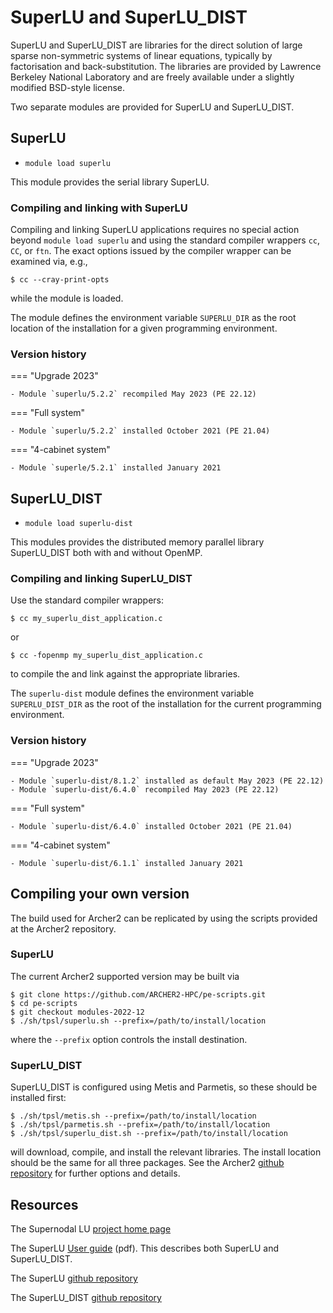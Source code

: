 # SuperLU and SuperLU_DIST

SuperLU and SuperLU_DIST are libraries for the direct solution of large
sparse non-symmetric systems of linear equations, typically by factorisation
and back-substitution. The libraries are provided by Lawrence Berkeley
National Laboratory and are freely available under a slightly modified
BSD-style license.

Two separate modules are provided for SuperLU and SuperLU_DIST.

## SuperLU

- `module load superlu`

This module provides the serial library SuperLU.

### Compiling and linking with SuperLU

Compiling and linking SuperLU applications requires no special action
beyond `module load superlu` and using the standard compiler wrappers
`cc`, `CC`, or `ftn`. The exact options issued by the compiler
wrapper can be examined via, e.g.,
```
$ cc --cray-print-opts
```
while the module is loaded.

The module defines the environment variable `SUPERLU_DIR` as the root
location of the installation for a given programming environment.

### Version history

=== "Upgrade 2023"

    - Module `superlu/5.2.2` recompiled May 2023 (PE 22.12)

=== "Full system"

    - Module `superlu/5.2.2` installed October 2021 (PE 21.04)

=== "4-cabinet system"

    - Module `superle/5.2.1` installed January 2021

## SuperLU_DIST

- `module load superlu-dist`

This modules provides the distributed memory parallel library SuperLU_DIST
both with and without OpenMP.

### Compiling and linking SuperLU_DIST

Use the standard compiler wrappers:
```
$ cc my_superlu_dist_application.c
```
or
```
$ cc -fopenmp my_superlu_dist_application.c
```
to compile the and link against the appropriate libraries.

The `superlu-dist` module defines the environment variable `SUPERLU_DIST_DIR`
as the root of the installation for the current programming environment.


### Version history

=== "Upgrade 2023"

    - Module `superlu-dist/8.1.2` installed as default May 2023 (PE 22.12)
    - Module `superlu-dist/6.4.0` recompiled May 2023 (PE 22.12)

=== "Full system"

    - Module `superlu-dist/6.4.0` installed October 2021 (PE 21.04)

=== "4-cabinet system"

    - Module `superlu-dist/6.1.1` installed January 2021


## Compiling your own version

The build used for Archer2 can be replicated by using the scripts
provided at the Archer2 repository.

### SuperLU

The current Archer2 supported version may be built via
```
$ git clone https://github.com/ARCHER2-HPC/pe-scripts.git
$ cd pe-scripts
$ git checkout modules-2022-12
$ ./sh/tpsl/superlu.sh --prefix=/path/to/install/location
```
where the `--prefix` option controls the install destination.

### SuperLU_DIST

SuperLU_DIST is configured using Metis and Parmetis, so these
should be installed first:
```
$ ./sh/tpsl/metis.sh --prefix=/path/to/install/location
$ ./sh/tpsl/parmetis.sh --prefix=/path/to/install/location
$ ./sh/tpsl/superlu_dist.sh --prefix=/path/to/install/location
```
will download, compile, and install the relevant libraries.
The install location should be the same for all three packages.
See the Archer2
[github repository](https://github.com/ARCHER2-HPC/pe-scripts/tree/cse-develop)
for further options and details.

## Resources

The Supernodal LU [project home page](https://portal.nersc.gov/project/sparse/superlu/)


The SuperLU [User guide](https://portal.nersc.gov/project/sparse/superlu/ug.pdf) (pdf). This describes both SuperLU and SuperLU_DIST.


The SuperLU [github repository](https://github.com/xiaoyeli/superlu)

The SuperLU_DIST [github repository](https://github.com/xiaoyeli/superlu_dist)
